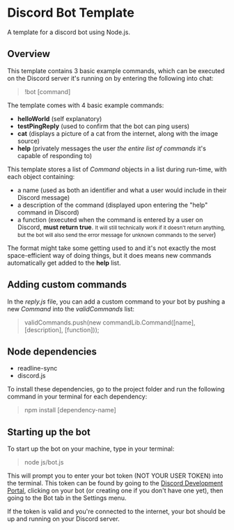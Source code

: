 # Discord Bot Template

A template for a discord bot using Node.js.

## Overview

This template contains 3 basic example commands, which can be executed on the Discord server it's running on by entering the following into chat:

> !bot [command]

The template comes with 4 basic example commands:
- **helloWorld** (self explanatory)
- **testPingReply** (used to confirm that the bot can ping users)
- **cat** (displays a picture of a cat from the internet, along with the image source)
- **help** (privately messages the user *the entire list of commands* it's capable of responding to)

This template stores a list of *Command* objects in a list during run-time, with each object containing:
- a name (used as both an identifier and what a user would include in their Discord message)
- a description of the command (displayed upon entering the "help" command in Discord)
- a function (executed when the command is entered by a user on Discord, **must return true**. <small>It will still technically work if it doesn't return anything, but the bot will also send the error message for unknown commands to the server</small>)

The format might take some getting used to and it's not exactly the most space-efficient way of doing things, but it does means new commands automatically get added to the **help** list.

## Adding custom commands

In the *reply.js* file, you can add a custom command to your bot by pushing a new *Command* into the *validCommands* list:

> validCommands.push(new commandLib.Command([name], [description], [function]));

## Node dependencies

- readline-sync
- discord.js

To install these dependencies, go to the project folder and run the following command in your terminal for each dependency:

> npm install [dependency-name]

## Starting up the bot

To start up the bot on your machine, type in your terminal:

> node js/bot.js

This will prompt you to enter your bot token (NOT YOUR USER TOKEN) into the terminal. This token can be found by going to the [Discord Development Portal](https://discord.com/developers/applications), clicking on your bot (or creating one if you don't have one yet), then going to the Bot tab in the Settings menu.

If the token is valid and you're connected to the internet, your bot should be up and running on your Discord server.
